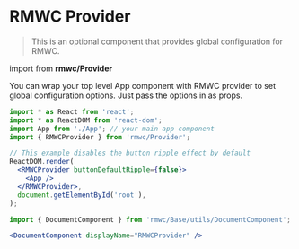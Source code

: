 # RMWC Provider

> This is an optional component that provides global configuration for RMWC.

import from **rmwc/Provider**

You can wrap your top level App component with RMWC provider to set global configuration options. Just pass the options in as props.

```jsx
import * as React from 'react';
import * as ReactDOM from 'react-dom';
import App from './App'; // your main app component
import { RMWCProvider } from 'rmwc/Provider';

// This example disables the button ripple effect by default
ReactDOM.render(
  <RMWCProvider buttonDefaultRipple={false}>
    <App />
  </RMWCProvider>,
  document.getElementById('root'),
);
```

```jsx renderOnly
import { DocumentComponent } from 'rmwc/Base/utils/DocumentComponent';

<DocumentComponent displayName="RMWCProvider" />
```
